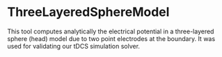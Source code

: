 # ThreeLayeredSphereModel

This tool computes analytically the electrical potential in a three-layered sphere (head) model due to two point electrodes at the boundary. It was used for validating our tDCS simulation solver.